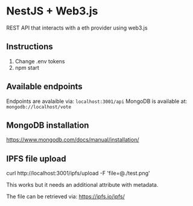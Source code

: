 # NestJS + Web3.js

REST API that interacts with a eth provider using web3.js

## Instructions

1. Change .env tokens
2. npm start 

## Available endpoints

Endpoints are avalaible via: `localhost:3001/api`
MongoDB is available at: `mongodb://localhost/vote`

## MongoDB installation

https://www.mongodb.com/docs/manual/installation/

## IPFS file upload
curl http://localhost:3001/ipfs/upload -F 'file=@./test.png'

This works but it needs an additional attribute with metadata.

The file can be retrieved via: https://ipfs.io/ipfs/<cid>